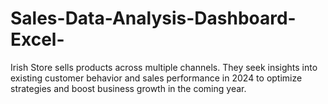 # Sales-Data-Analysis-Dashboard-Excel-
Irish Store sells products across multiple channels. They seek insights into existing customer behavior and sales performance in 2024 to optimize strategies and boost business growth in the coming year.
